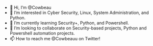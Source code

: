 - 👋 Hi, I’m @Cowbeau
- 👀 I’m interested in Cyber Security, Linux, System Administration, and Python.
- 🌱 I’m currently learning Security+, Python, and Powershell.
- 💞️ I’m looking to collaborate on Security-based projects, Python and Powershell automation projects.
- 📫 How to reach me @Cowbeauu on Twitter!

<!---
Cowbeau/Cowbeau is a ✨ special ✨ repository because its `README.md` (this file) appears on your GitHub profile.
You can click the Preview link to take a look at your changes.
--->
